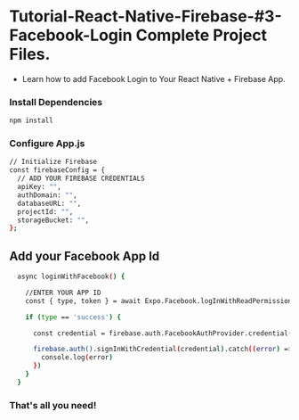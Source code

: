 # Tutorial-React-Native-Firebase-#3-Facebook-Login Complete Project Files.

- Learn how to add Facebook Login to Your React Native + Firebase App.

### Install Dependencies

```sh 
npm install 
```

### Configure App.js
```sh
// Initialize Firebase
const firebaseConfig = {
  // ADD YOUR FIREBASE CREDENTIALS
  apiKey: "",
  authDomain: "",
  databaseURL: "",
  projectId: "",
  storageBucket: "",
};
```

## Add your Facebook App Id
```sh
  async loginWithFacebook() {

    //ENTER YOUR APP ID 
    const { type, token } = await Expo.Facebook.logInWithReadPermissionsAsync('<APP ID>', { permissions: ['public_profile'] })

    if (type == 'success') {

      const credential = firebase.auth.FacebookAuthProvider.credential(token)

      firebase.auth().signInWithCredential(credential).catch((error) => {
        console.log(error)
      })
    }
  }
```


### That's all you need!  

